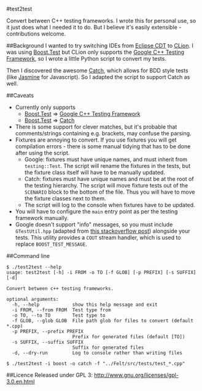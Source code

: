 #test2test

Convert between C++ testing frameworks.  I wrote this for personal use, so it just does what I
needed it to do.  But I believe it's easily extensible - contributions welcome.

##Background
I wanted to try switching IDEs from [Eclipse CDT](http://www.eclipse.org/cdt/) to
[CLion](https://www.jetbrains.com/clion/).  I was using 
[Boost.Test](http://www.boost.org/doc/libs/1_61_0/libs/test/doc/html/index.html) but CLion only
supports the [Google C++ Testing Framework](https://github.com/google/googletest), so I wrote a 
little Python script to convert my tests.

Then I discovered the awesome [Catch](https://github.com/philsquared/Catch), which allows for
BDD style tests (like [Jasmine](http://jasmine.github.io/) for Javascript).  So I adapted the 
script to support Catch as well.

##Caveats
* Currently only supports
  - [Boost.Test](http://www.boost.org/doc/libs/1_61_0/libs/test/doc/html/index.html) => 
  [Google C++ Testing Framework](https://github.com/google/googletest)
  - [Boost.Test](http://www.boost.org/doc/libs/1_61_0/libs/test/doc/html/index.html) => 
  [Catch](https://github.com/philsquared/Catch)
* There is some support for clever matches, but it's probable that comments/strings containing e.g.
  brackets, may confuse the parsing.
* Fixtures are annoying to convert.  If you use fixtures you will get compilation errors - there is
  some manual tidying that has to be done after using the script.
  - Google: fixtures must have unique names, and must inherit from `testing::Test`.  The script
    will rename the fixtures in the tests, but the fixture class itself will have to be manually
    updated.
  - Catch: fixtures must have unique names and must be at the root of the testing hierarchy.  The
    script will move fixture tests out of the `SCENARIO` block to the bottom of the file.  Thus
    you will have to move the fixture classes next to them.
  - The script will log to the console when fixtures have to be updated.
* You will have to configure the `main` entry point as per the testing framework manually.
* Google doesn't support "info" messages, so you must include `GTestUtil.hpp` (adapted from 
  [this stackoverflow post](http://stackoverflow.com/a/29155677/535103)) alongside your tests.
  This utility provides a `COUT` stream handler, which is used to replace `BOOST_TEST_MESSAGE`.
  

##Command line
```
$ ./test2test --help
usage: test2test [-h] -i FROM -o TO [-f GLOB] [-p PREFIX] [-s SUFFIX] [-d]

Convert between c++ testing frameworks.

optional arguments:
  -h, --help            show this help message and exit
  -i FROM, --from FROM  Test type from
  -o TO, --to TO        Test type to
  -f GLOB, --glob GLOB  File path glob for files to convert (default *.cpp)
  -p PREFIX, --prefix PREFIX
                        Prefix for generated files (default [TO])
  -s SUFFIX, --suffix SUFFIX
                        Suffix for generated files
  -d, --dry-run         Log to console rather than writing files
```

```
$ ./test2test -i boost -o catch -f "../Felt/src/tests/test_*.cpp"
```

##Licence
Released under GPL 3: http://www.gnu.org/licenses/gpl-3.0.en.html
